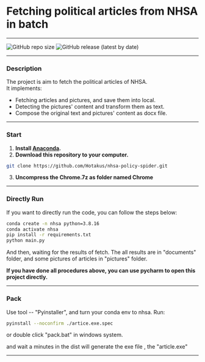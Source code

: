 # Fetching political articles from NHSA in batch

---

![GitHub repo size](https://img.shields.io/github/repo-size/hotakus/nhsa-policy-spider?style=flat-square)
![GitHub release (latest by date)](https://img.shields.io/github/v/release/hotakus/nhsa-policy-spider?style=flat-square)

---

### Description

The project is aim to fetch the political articles of NHSA.  
It implements:
- Fetching articles and pictures, and save them into local.
- Detecting the pictures' content and transform them as text.
- Compose the original text and pictures' content as docx file.

---

### Start

1. **Install [Anaconda](https://www.anaconda.com/download/).**
2. **Download this repository to your computer.**

```Bash
git clone https://github.com/Hotakus/nhsa-policy-spider.git
```

3. **Uncompress the Chrome.7z as folder named Chrome**

---

### Directly Run

If you want to directly run the code, you can follow the steps below:

```Bash
conda create -n nhsa python=3.8.16
conda activate nhsa
pip install -r requirements.txt
python main.py
```

And then, waiting for the results of fetch.
The all results are in "documents" folder, and some pictures of articles in
"pictures" folder.

**If you have done all procedures above,  you can use pycharm to open this project directly.**

---

### Pack

Use tool -- "Pyinstaller", and turn your conda env to nhsa.
Run:

```Bash
pyinstall --noconfirm ./artice.exe.spec
```

or double click "pack.bat" in windows system.

and wait a minutes in the dist will generate the exe file
, the "article.exe"

---
